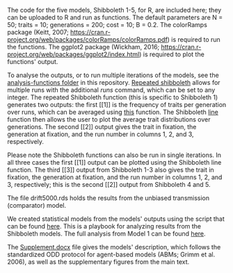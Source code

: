 The code for the five models, Shibboleth 1-5, for R, are included here; they can be uploaded to R and run as functions. The default parameters are N = 50; traits = 10; generations = 200; cost = 10; B = 0.2. The colorRamps package (Keitt, 2007; https://cran.r-project.org/web/packages/colorRamps/colorRamps.pdf) is required to run the functions. The ggplot2 package (Wickham, 2016; https://cran.r-project.org/web/packages/ggplot2/index.html) is required to plot the functions' output.

To analyse the outputs, or to run multiple iterations of the models, see the <a href="https://github.com/jonathanrgoodman/Shibboleth/tree/main/analysis-functions">analysis-functions folder</a> in this repository. <a href="https://github.com/jonathanrgoodman/Shibboleth/blob/main/analysis-functions/repeated-shibboleth.R">Repeated shibboleth</a> allows for multiple runs with the additional <i>runs</i> command, which can be set to any integer. The repeated Shibboleth function (this is specific to Shibboleth 1) generates two outputs: the first [[1]] is the frequency of traits per generation over runs, which can be averaged using <a href="https://github.com/jonathanrgoodman/Shibboleth/blob/main/analysis-functions/shibboleth.run.averages.R">this</a> function. The Shibboleth <a href="https://github.com/jonathanrgoodman/Shibboleth/blob/main/analysis-functions/shibboleth.line.R">line</a> function then allows the user to plot the average trait distributions over generations. The second [[2]] output gives the trait in fixation, the generation at fixation, and the run number in columns 1, 2, and 3, respectively.

Please note the Shibboleth functions can also be run in single iterations. In all three cases the first [[1]] output can be plotted using the Shibboleth line function. The third [[3]] output from Shibboleth 1-3 also gives the trait in fixation, the generation at fixation, and the run number in columns 1, 2, and 3, respectively; this is the second [[2]] output from Shibboleth 4 and 5.

The file drift5000.rds holds the results from the unbiased transmission (comparator) model. 

We created statistical models from the models' outputs using the script that can be found <a href="https://htmlpreview.github.io/?https://github.com/jonathanrgoodman/Shibboleth/blob/main/Shibbboleth-Analysis.nb.html">here</a>. This is a playbook for analyzing results from the Shibboleth models. The full analysis from Model 1 can be found <a href="https://htmlpreview.github.io/?https://github.com/jonathanrgoodman/Shibboleth/blob/main/Model1-analyses.nb.html">here</a>.

The <a href="https://github.com/jonathanrgoodman/Shibboleth/blob/main/Supplement.docx">Supplement.docx</a> file gives the models' description, which follows the standardized ODD protocol for agent-based models (ABMs; Grimm et al. 2006), as well as the supplementary figures from the main text.
